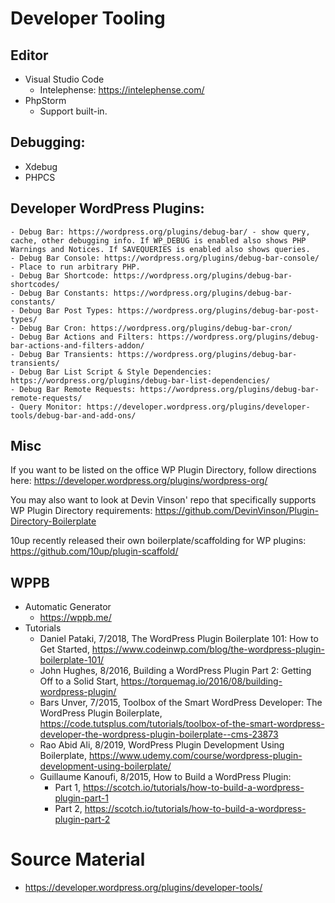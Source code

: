 # Developer Tooling
## Editor
 - Visual Studio Code
    - Intelephense: https://intelephense.com/
 - PhpStorm
    - Support built-in.
## Debugging:
  - Xdebug
- PHPCS
## Developer WordPress Plugins:
    - Debug Bar: https://wordpress.org/plugins/debug-bar/ - show query, cache, other debugging info. If WP_DEBUG is enabled also shows PHP Warnings and Notices. If SAVEQUERIES is enabled also shows queries.
    - Debug Bar Console: https://wordpress.org/plugins/debug-bar-console/ - Place to run arbitrary PHP.
    - Debug Bar Shortcode: https://wordpress.org/plugins/debug-bar-shortcodes/
    - Debug Bar Constants: https://wordpress.org/plugins/debug-bar-constants/
    - Debug Bar Post Types: https://wordpress.org/plugins/debug-bar-post-types/
    - Debug Bar Cron: https://wordpress.org/plugins/debug-bar-cron/
    - Debug Bar Actions and Filters: https://wordpress.org/plugins/debug-bar-actions-and-filters-addon/
    - Debug Bar Transients: https://wordpress.org/plugins/debug-bar-transients/
    - Debug Bar List Script & Style Dependencies: https://wordpress.org/plugins/debug-bar-list-dependencies/
    - Debug Bar Remote Requests: https://wordpress.org/plugins/debug-bar-remote-requests/
    - Query Monitor: https://developer.wordpress.org/plugins/developer-tools/debug-bar-and-add-ons/
## Misc
If you want to be listed on the office WP Plugin Directory, follow directions here: 
https://developer.wordpress.org/plugins/wordpress-org/

You may also want to look at Devin Vinson' repo that specifically supports WP Plugin Directory requirements:
  https://github.com/DevinVinson/Plugin-Directory-Boilerplate

10up recently released their own boilerplate/scaffolding for WP plugins: https://github.com/10up/plugin-scaffold/

## WPPB
- Automatic Generator
    - https://wppb.me/
- Tutorials
    - Daniel Pataki, 7/2018, The WordPress Plugin Boilerplate 101: How to Get Started, https://www.codeinwp.com/blog/the-wordpress-plugin-boilerplate-101/
    - John Hughes, 8/2016, Building a WordPress Plugin Part 2: Getting Off to a Solid Start, https://torquemag.io/2016/08/building-wordpress-plugin/
    - Bars Unver, 7/2015, Toolbox of the Smart WordPress Developer: The WordPress Plugin Boilerplate, https://code.tutsplus.com/tutorials/toolbox-of-the-smart-wordpress-developer-the-wordpress-plugin-boilerplate--cms-23873
    - Rao Abid Ali, 8/2019, WordPress Plugin Development Using Boilerplate, https://www.udemy.com/course/wordpress-plugin-development-using-boilerplate/
    - Guillaume Kanoufi, 8/2015, How to Build a WordPress Plugin:
        - Part 1, https://scotch.io/tutorials/how-to-build-a-wordpress-plugin-part-1
        - Part 2, https://scotch.io/tutorials/how-to-build-a-wordpress-plugin-part-2

# Source Material
- https://developer.wordpress.org/plugins/developer-tools/